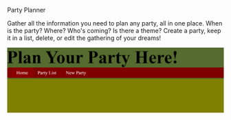 Party Planner

Gather all the information you need to plan any party, all in one place. When is the party? Where? Who's coming? Is there a theme?
Create a party, keep it in a list, delete, or edit the gathering of your dreams!

![alt text](<Screenshot 2024-09-25 145258.png>)
